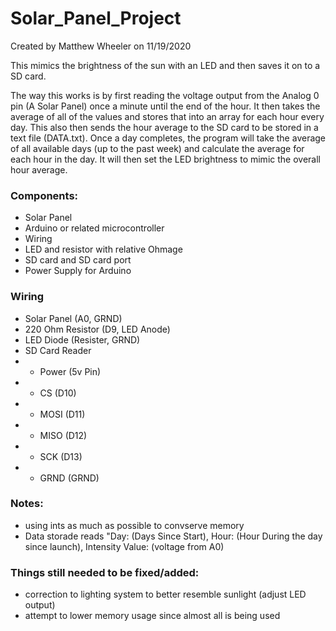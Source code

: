 # Solar_Panel_Project

Created by Matthew Wheeler on 11/19/2020

This mimics the brightness of the sun with an LED and then saves it on to a SD card.



The way this works is by first reading the voltage output from the Analog 0 pin (A Solar Panel) once a minute until the end of the hour. It then takes the average of all of the values and stores that into an array for each hour every day. This also then sends the hour average to the SD card to be stored in a text file (DATA.txt). Once a day completes, the program will take the average of all available days (up to the past week) and calculate the average for each hour in the day. It will then set the LED brightness to mimic the overall hour average.

### Components:
+ Solar Panel
+ Arduino or related microcontroller
+ Wiring
+ LED and resistor with relative Ohmage
+ SD card and SD card port
+ Power Supply for Arduino

### Wiring
+ Solar Panel (A0, GRND)
+ 220 Ohm Resistor (D9, LED Anode)
+ LED Diode (Resister, GRND)
+ SD Card Reader
+ + Power (5v Pin)
+ + CS (D10)
+ + MOSI (D11)
+ + MISO (D12)
+ + SCK (D13)
+ + GRND (GRND)



### Notes: 
+ using ints as much as possible to convserve memory
+ Data storade reads "Day: (Days Since Start), Hour: (Hour During the day since launch), Intensity Value: (voltage from A0)

### Things still needed to be fixed/added:
+ correction to lighting system to better resemble sunlight (adjust LED output)
+ attempt to lower memory usage since almost all is being used
